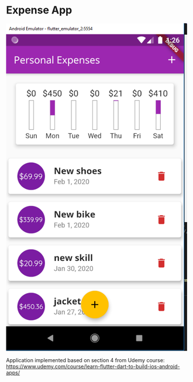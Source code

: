 # Expense App
![Image description](expense_app.PNG)


Application implemented based on section 4  from Udemy course: https://www.udemy.com/course/learn-flutter-dart-to-build-ios-android-apps/
